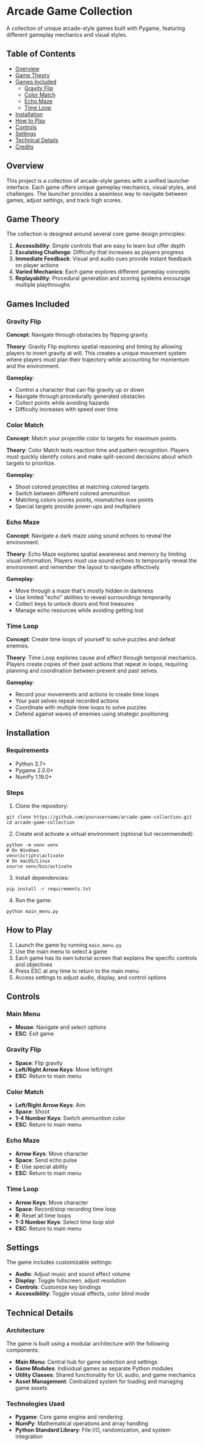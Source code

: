 # Arcade Game Collection

A collection of unique arcade-style games built with Pygame, featuring different gameplay mechanics and visual styles.

## Table of Contents
- [Overview](#overview)
- [Game Theory](#game-theory)
- [Games Included](#games-included)
  - [Gravity Flip](#gravity-flip)
  - [Color Match](#color-match)
  - [Echo Maze](#echo-maze)
  - [Time Loop](#time-loop)
- [Installation](#installation)
- [How to Play](#how-to-play)
- [Controls](#controls)
- [Settings](#settings)
- [Technical Details](#technical-details)
- [Credits](#credits)

## Overview

This project is a collection of arcade-style games with a unified launcher interface. Each game offers unique gameplay mechanics, visual styles, and challenges. The launcher provides a seamless way to navigate between games, adjust settings, and track high scores.

## Game Theory

The collection is designed around several core game design principles:

1. **Accessibility**: Simple controls that are easy to learn but offer depth
2. **Escalating Challenge**: Difficulty that increases as players progress
3. **Immediate Feedback**: Visual and audio cues provide instant feedback on player actions
4. **Varied Mechanics**: Each game explores different gameplay concepts
5. **Replayability**: Procedural generation and scoring systems encourage multiple playthroughs

## Games Included

### Gravity Flip

**Concept**: Navigate through obstacles by flipping gravity.

**Theory**: Gravity Flip explores spatial reasoning and timing by allowing players to invert gravity at will. This creates a unique movement system where players must plan their trajectory while accounting for momentum and the environment.

**Gameplay**: 
- Control a character that can flip gravity up or down
- Navigate through procedurally generated obstacles
- Collect points while avoiding hazards
- Difficulty increases with speed over time

### Color Match

**Concept**: Match your projectile color to targets for maximum points.

**Theory**: Color Match tests reaction time and pattern recognition. Players must quickly identify colors and make split-second decisions about which targets to prioritize.

**Gameplay**:
- Shoot colored projectiles at matching colored targets
- Switch between different colored ammunition
- Matching colors scores points, mismatches lose points
- Special targets provide power-ups and multipliers

### Echo Maze

**Concept**: Navigate a dark maze using sound echoes to reveal the environment.

**Theory**: Echo Maze explores spatial awareness and memory by limiting visual information. Players must use sound echoes to temporarily reveal the environment and remember the layout to navigate effectively.

**Gameplay**:
- Move through a maze that's mostly hidden in darkness
- Use limited "echo" abilities to reveal surroundings temporarily
- Collect keys to unlock doors and find treasures
- Manage echo resources while avoiding getting lost

### Time Loop

**Concept**: Create time loops of yourself to solve puzzles and defeat enemies.

**Theory**: Time Loop explores cause and effect through temporal mechanics. Players create copies of their past actions that repeat in loops, requiring planning and coordination between present and past selves.

**Gameplay**:
- Record your movements and actions to create time loops
- Your past selves repeat recorded actions
- Coordinate with multiple time loops to solve puzzles
- Defend against waves of enemies using strategic positioning

## Installation

### Requirements
- Python 3.7+
- Pygame 2.0.0+
- NumPy 1.19.0+

### Steps

1. Clone the repository:
```
git clone https://github.com/yourusername/arcade-game-collection.git
cd arcade-game-collection
```

2. Create and activate a virtual environment (optional but recommended):
```
python -m venv venv
# On Windows
venv\Scripts\activate
# On macOS/Linux
source venv/bin/activate
```

3. Install dependencies:
```
pip install -r requirements.txt
```

4. Run the game:
```
python main_menu.py
```

## How to Play

1. Launch the game by running `main_menu.py`
2. Use the main menu to select a game
3. Each game has its own tutorial screen that explains the specific controls and objectives
4. Press ESC at any time to return to the main menu
5. Access settings to adjust audio, display, and control options

## Controls

### Main Menu
- **Mouse**: Navigate and select options
- **ESC**: Exit game

### Gravity Flip
- **Space**: Flip gravity
- **Left/Right Arrow Keys**: Move left/right
- **ESC**: Return to main menu

### Color Match
- **Left/Right Arrow Keys**: Aim
- **Space**: Shoot
- **1-4 Number Keys**: Switch ammunition color
- **ESC**: Return to main menu

### Echo Maze
- **Arrow Keys**: Move character
- **Space**: Send echo pulse
- **E**: Use special ability
- **ESC**: Return to main menu

### Time Loop
- **Arrow Keys**: Move character
- **Space**: Record/stop recording time loop
- **R**: Reset all time loops
- **1-3 Number Keys**: Select time loop slot
- **ESC**: Return to main menu

## Settings

The game includes customizable settings:

- **Audio**: Adjust music and sound effect volume
- **Display**: Toggle fullscreen, adjust resolution
- **Controls**: Customize key bindings
- **Accessibility**: Toggle visual effects, color blind mode

## Technical Details

### Architecture
The game is built using a modular architecture with the following components:

- **Main Menu**: Central hub for game selection and settings
- **Game Modules**: Individual games as separate Python modules
- **Utility Classes**: Shared functionality for UI, audio, and game mechanics
- **Asset Management**: Centralized system for loading and managing game assets

### Technologies Used
- **Pygame**: Core game engine and rendering
- **NumPy**: Mathematical operations and array handling
- **Python Standard Library**: File I/O, randomization, and system integration

